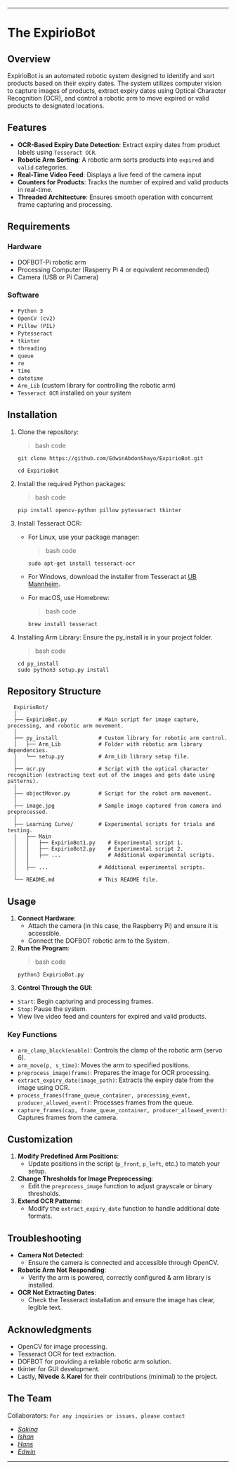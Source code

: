 ***

# The ExpirioBot

## Overview

ExpirioBot is an automated robotic system designed to identify and sort products based on their expiry dates. The system utilizes computer vision to capture images of products, extract expiry dates using Optical Character Recognition (OCR), and control a robotic arm to move expired or valid products to designated locations.

## Features
- **OCR-Based Expiry Date Detection**: Extract expiry dates from product labels using `Tesseract OCR`.
- **Robotic Arm Sorting**: A robotic arm sorts products into `expired` and `valid` categories.
- **Real-Time Video Feed**: Displays a live feed of the camera input
- **Counters for Products**: Tracks the number of expired and valid products in real-time.
- **Threaded Architecture**: Ensures smooth operation with concurrent frame capturing and processing.

## Requirements
### Hardware
- DOFBOT-Pi robotic arm
- Processing Computer (Rasperry Pi 4 or equivalent recommended)
- Camera (USB or Pi Camera)

### Software
- `Python 3`
- `OpenCV (cv2)`
- `Pillow (PIL)`
- `Pytesseract`
- `tkinter`
- `threading`
- `queue`
- `re`
- `time`
- `datetime`
- `Arm_Lib` (custom library for controlling the robotic arm)
- `Tesseract OCR` installed on your system

## Installation
1. Clone the repository:
   >bash code
   ```
   git clone https://github.com/EdwinAbdonShayo/ExpirioBot.git
   ```
   ```
   cd ExpirioBot
   ```

2. Install the required Python packages:
   >bash code
   ```
   pip install opencv-python pillow pytesseract tkinter
   ```

3. Install Tesseract OCR:
   - For Linux, use your package manager:
      >bash code
      ```
      sudo apt-get install tesseract-ocr
      ```   

   - For Windows, download the installer from Tesseract at [UB Mannheim](https://github.com/UB-Mannheim/tesseract/wiki).

   - For macOS, use Homebrew:
      >bash code
      ```
      brew install tesseract
      ```

4. Installing Arm Library: Ensure the py_install is in your project folder.
   >bash code
   ```
   cd py_install
   sudo python3 setup.py install
   ```

## Repository Structure
      ExpirioBot/
      │
      ├── ExpirioBot.py          # Main script for image capture, processing, and robotic arm movement.
      │
      ├── py_install             # Custom library for robotic arm control.
      │   ├── Arm_Lib            # Folder with robotic arm library dependencies.
      │   └── setup.py           # Arm_Lib library setup file.
      │
      ├── ocr.py                 # Script with the optical character recognition (extracting text out of the images and gets date using patterns).
      │
      ├── objectMover.py         # Script for the robot arm movement.
      │
      ├── image.jpg              # Sample image captured from camera and preprocessed.
      │
      ├── Learning Curve/        # Experimental scripts for trials and testing.
      │   ├── Main
      │   │   ├── ExpirioBot1.py    # Experimental script 1.
      │   │   ├── ExpirioBot2.py    # Experimental script 2.
      │   │   ├── ...               # Additional experimental scripts.
      │   │
      │   ├── ...                # Additional experimental scripts.
      │
      └── README.md              # This README file.

## Usage
1. **Connect Hardware**:
   - Attach the camera (in this case, the Raspberry Pi) and ensure it is accessible.
   - Connect the DOFBOT robotic arm to the System.
2. **Run the Program**:
   >bash code
   ```
   python3 ExpirioBot.py
   ```
3. **Control Through the GUI**:
- `Start`: Begin capturing and processing frames.
- `Stop`: Pause the system.
- View live video feed and counters for expired and valid products.

### Key Functions
- `arm_clamp_block(enable)`: Controls the clamp of the robotic arm (servo 6).
- `arm_move(p, s_time)`: Moves the arm to specified positions.
- `preprocess_image(frame)`: Prepares the image for OCR processing.
- `extract_expiry_date(image_path)`: Extracts the expiry date from the image using OCR.
- `process_frames(frame_queue_container, processing_event, producer_allowed_event)`: Processes frames from the queue.
- `capture_frames(cap, frame_queue_container, producer_allowed_event)`: Captures frames from the camera.

## Customization
1. **Modify Predefined Arm Positions**:
   - Update positions in the script (`p_front`, `p_left`, etc.) to match your setup.
2. **Change Thresholds for Image Preprocessing**:
   - Edit the `preprocess_image` function to adjust grayscale or binary thresholds.
3. **Extend OCR Patterns**:
   - Modify the `extract_expiry_date` function to handle additional date formats.

## Troubleshooting
- **Camera Not Detected**:
   - Ensure the camera is connected and accessible through OpenCV.
- **Robotic Arm Not Responding**:
   - Verify the arm is powered, correctly configured & arm library is installed.
- **OCR Not Extracting Dates**:
   - Check the Tesseract installation and ensure the image has clear, legible text.

## Acknowledgments
- OpenCV for image processing.
- Tesseract OCR for text extraction.
- DOFBOT for providing a reliable robotic arm solution.
- tkinter for GUI development.
- Lastly, **Nivede** & **Karel** for their contributions (minimal) to the project.

## The Team
Collaborators: `For any inquiries or issues, please contact`
   - [*Sakina*](https://github.com/saki3110)
   - [*Ishan*](https://github.com/ishan23310)  
   - [*Hans*](https://github.com/gt663) 
   - [*Edwin*](https://edwinshayo.com)

***